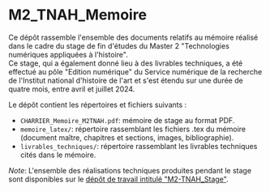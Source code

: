 # M2_TNAH_Memoire

Ce dépôt rassemble l'ensemble des documents relatifs au mémoire réalisé dans le cadre du stage de fin d'études du Master 2 "Technologies numériques appliquées à l'histoire".    
Ce stage, qui a également donné lieu à des livrables techniques, a été effectué au pôle "Edition numérique" du Service numérique de la recherche de l'Institut national d'histoire de l'art et s'est étendu sur une durée de quatre mois, entre avril et juillet 2024.  

Le dépôt contient les répertoires et fichiers suivants :  
- `CHARRIER_Memoire_M2TNAH.pdf`: mémoire de stage au format PDF.
- `memoire_latex/`: répertoire rassemblant les fichiers .tex du mémoire (document maître, chapitres et sections, images, bibliographie).
- `livrables_techniques/`: répertoire rassemblant les livrables techniques cités dans le mémoire.


*Note*: L'ensemble des réalisations techniques produites pendant le stage sont disponibles sur le [dépôt de travail intitulé "M2-TNAH_Stage"](https://github.com/pauline-charrier/M2-TNAH_Stage). 
